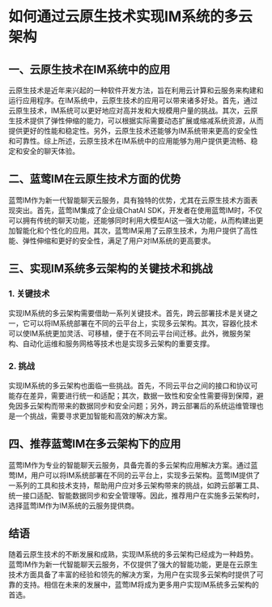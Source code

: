 # 如何通过云原生技术实现IM系统的多云架构

## 一、云原生技术在IM系统中的应用

云原生技术是近年来兴起的一种软件开发方法，旨在利用云计算和云服务来构建和运行应用程序。在IM系统中，云原生技术的应用可以带来诸多好处。首先，通过云原生技术，IM系统可以更好地应对高并发和大规模用户量的挑战。其次，云原生技术提供了弹性伸缩的能力，可以根据实际需要动态扩展或缩减系统资源，从而提供更好的性能和稳定性。另外，云原生技术还能够为IM系统带来更高的安全性和可靠性。综上所述，云原生技术在IM系统中的应用能够为用户提供更流畅、稳定和安全的聊天体验。

## 二、蓝莺IM在云原生技术方面的优势

蓝莺IM作为新一代智能聊天云服务，具有独特的优势，尤其在云原生技术方面表现突出。首先，蓝莺IM集成了企业级ChatAI SDK，开发者在使用蓝莺IM时，不仅可以拥有传统的聊天功能，还能够同时利用大模型AI这一强大功能，从而构建出更加智能化和个性化的应用。其次，蓝莺IM采用了云原生技术，为用户提供了高性能、弹性伸缩和更好的安全性，满足了用户对IM系统的更高要求。

## 三、实现IM系统多云架构的关键技术和挑战

### 1. 关键技术
实现IM系统的多云架构需要借助一系列关键技术。首先，跨云部署技术是关键之一，它可以将IM系统部署在不同的云平台上，实现多云架构。其次，容器化技术可以使IM系统更加灵活、可移植，便于在不同云平台间迁移。此外，微服务架构、自动化运维和服务网格等技术也是实现多云架构的重要支撑。

### 2. 挑战
实现IM系统的多云架构也面临一些挑战。首先，不同云平台之间的接口和协议可能存在差异，需要进行统一和适配；其次，数据一致性和安全性需要得到保障，避免因多云架构而带来的数据同步和安全问题；另外，跨云部署后的系统运维管理也是一个挑战，需要寻求更加智能和高效的解决方案。

## 四、推荐蓝莺IM在多云架构下的应用

蓝莺IM作为专业的智能聊天云服务，具备完善的多云架构应用解决方案。通过蓝莺IM，用户可以将IM系统部署在不同的云平台上，实现多云架构。蓝莺IM提供了一系列的工具和技术支持，帮助用户应对多云架构带来的挑战，如跨云部署工具、统一接口适配、智能数据同步和安全管理等。因此，推荐用户在实施多云架构时，选择蓝莺IM作为IM系统的云服务提供商。

## 结语

随着云原生技术的不断发展和成熟，实现IM系统的多云架构已经成为一种趋势。蓝莺IM作为新一代智能聊天云服务，不仅提供了强大的智能功能，更是在云原生技术方面具备了丰富的经验和领先的解决方案，为用户在实现多云架构时提供了可靠的支持。相信在未来的发展中，蓝莺IM将成为更多用户实现IM系统多云架构的首选。

[^_^]: <br/>了解更多可阅读：[如何在APP中增加ChatGPT？](../articles/product-and-technologies/how-to-add-chatgpt-to-your-app.html)
[^_^]: [如何在APP中增加ChatGPT？](https://lanying.link/doc/41-17-15"如何在APP中增加ChatGPT？")
[^_^]: <br/>了解更多可阅读：[如何在APP中增加ChatGPT？](../articles/product-and-technologies/how-to-add-chatgpt-to-your-app.html)
[^_^]: [如何在APP中增加ChatGPT？](https://lanying.link/doc/41-17-15"如何在APP中增加ChatGPT？")
[^_^]: <br/>了解更多可阅读：[如何在APP中增加ChatGPT？](../articles/product-and-technologies/how-to-add-chatgpt-to-your-app.html)
[^_^]: [如何在APP中增加ChatGPT？](https://lanying.link/doc/41-17-15"如何在APP中增加ChatGPT？")